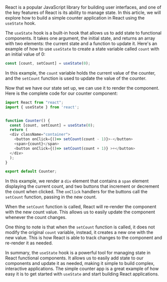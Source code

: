 React is a popular JavaScript library for building user interfaces, and one of the key features of React is its ability to manage state. In this article, we will explore how to build a simple counter application in React using the `useState` hook.

The `useState` hook is a built-in hook that allows us to add state to functional components. It takes one argument, the initial state, and returns an array with two elements: the current state and a function to update it. Here's an example of how to use `useState` to create a state variable called `count` with an initial value of 0:

```js
const [count, setCount] = useState(0);
```
In this example, the `count` variable holds the current value of the counter, and the `setCount` function is used to update the value of the counter.

Now that we have our state set up, we can use it to render the component. Here is the complete code for our counter component:


```js
import React from "react";
import { useState } from 'react';


function Counter() {
  const [count, setCount] = useState(0);
  return (
  <div className="container">
    <button onClick={()=> setCount(count - 1)}>-</button>
    <span>{count}</span>
    <button onClick={()=> setCount(count + 1)} >+</button>
  </div>
  );
}

export default Counter;
```
In this example, we render a `div` element that contains a `span` element displaying the current count, and two buttons that increment or decrement the count when clicked. The `onClick` handlers for the buttons call the `setCount` function, passing in the new count.

When the `setCount` function is called, React will re-render the component with the new count value. This allows us to easily update the component whenever the count changes.

One thing to note is that when the `setCount` function is called, it does not modify the original `count` variable, instead, it creates a new one with the new value. This is how React is able to track changes to the component and re-render it as needed.

In summary, the `useState` hook is a powerful tool for managing state in React functional components. It allows us to easily add state to our components and update it as needed, making it simple to build complex, interactive applications. The simple counter app is a great example of how easy it is to get started with `useState` and start building React applications.
